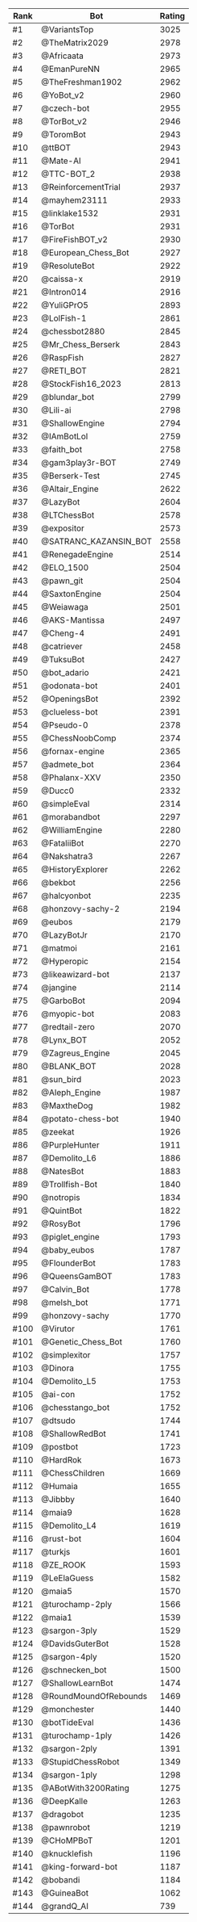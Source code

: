 Rank|Bot|Rating
---|---|---
#1|@VariantsTop|3025
#2|@TheMatrix2029|2978
#3|@Africaata|2973
#4|@EmanPureNN|2965
#5|@TheFreshman1902|2962
#6|@YoBot_v2|2960
#7|@czech-bot|2955
#8|@TorBot_v2|2946
#9|@ToromBot|2943
#10|@ttBOT|2943
#11|@Mate-AI|2941
#12|@TTC-BOT_2|2938
#13|@ReinforcementTrial|2937
#14|@mayhem23111|2933
#15|@linklake1532|2931
#16|@TorBot|2931
#17|@FireFishBOT_v2|2930
#18|@European_Chess_Bot|2927
#19|@ResoluteBot|2922
#20|@caissa-x|2919
#21|@Intron014|2916
#22|@YuliGPrO5|2893
#23|@LolFish-1|2861
#24|@chessbot2880|2845
#25|@Mr_Chess_Berserk|2843
#26|@RaspFish|2827
#27|@RETI_BOT|2821
#28|@StockFish16_2023|2813
#29|@blundar_bot|2799
#30|@Lili-ai|2798
#31|@ShallowEngine|2794
#32|@IAmBotLol|2759
#33|@faith_bot|2758
#34|@gam3play3r-BOT|2749
#35|@Berserk-Test|2745
#36|@Altair_Engine|2622
#37|@LazyBot|2604
#38|@LTChessBot|2578
#39|@expositor|2573
#40|@SATRANC_KAZANSIN_BOT|2558
#41|@RenegadeEngine|2514
#42|@ELO_1500|2504
#43|@pawn_git|2504
#44|@SaxtonEngine|2504
#45|@Weiawaga|2501
#46|@AKS-Mantissa|2497
#47|@Cheng-4|2491
#48|@catriever|2458
#49|@TuksuBot|2427
#50|@bot_adario|2421
#51|@odonata-bot|2401
#52|@OpeningsBot|2392
#53|@clueless-bot|2391
#54|@Pseudo-0|2378
#55|@ChessNoobComp|2374
#56|@fornax-engine|2365
#57|@admete_bot|2364
#58|@Phalanx-XXV|2350
#59|@Ducc0|2332
#60|@simpleEval|2314
#61|@morabandbot|2297
#62|@WilliamEngine|2280
#63|@FataliiBot|2270
#64|@Nakshatra3|2267
#65|@HistoryExplorer|2262
#66|@bekbot|2256
#67|@halcyonbot|2235
#68|@honzovy-sachy-2|2194
#69|@eubos|2179
#70|@LazyBotJr|2170
#71|@matmoi|2161
#72|@Hyperopic|2154
#73|@likeawizard-bot|2137
#74|@jangine|2114
#75|@GarboBot|2094
#76|@myopic-bot|2083
#77|@redtail-zero|2070
#78|@Lynx_BOT|2052
#79|@Zagreus_Engine|2045
#80|@BLANK_BOT|2028
#81|@sun_bird|2023
#82|@Aleph_Engine|1987
#83|@MaxtheDog|1982
#84|@potato-chess-bot|1940
#85|@zeekat|1926
#86|@PurpleHunter|1911
#87|@Demolito_L6|1886
#88|@NatesBot|1883
#89|@Trollfish-Bot|1840
#90|@notropis|1834
#91|@QuintBot|1822
#92|@RosyBot|1796
#93|@piglet_engine|1793
#94|@baby_eubos|1787
#95|@FlounderBot|1783
#96|@QueensGamBOT|1783
#97|@Calvin_Bot|1778
#98|@melsh_bot|1771
#99|@honzovy-sachy|1770
#100|@Virutor|1761
#101|@Genetic_Chess_Bot|1760
#102|@simplexitor|1757
#103|@Dinora|1755
#104|@Demolito_L5|1753
#105|@ai-con|1752
#106|@chesstango_bot|1752
#107|@dtsudo|1744
#108|@ShallowRedBot|1741
#109|@postbot|1723
#110|@HardRok|1673
#111|@ChessChildren|1669
#112|@Humaia|1655
#113|@Jibbby|1640
#114|@maia9|1628
#115|@Demolito_L4|1619
#116|@rust-bot|1604
#117|@turkjs|1601
#118|@ZE_ROOK|1593
#119|@LeElaGuess|1582
#120|@maia5|1570
#121|@turochamp-2ply|1566
#122|@maia1|1539
#123|@sargon-3ply|1529
#124|@DavidsGuterBot|1528
#125|@sargon-4ply|1520
#126|@schnecken_bot|1500
#127|@ShallowLearnBot|1474
#128|@RoundMoundOfRebounds|1469
#129|@monchester|1440
#130|@botTideEval|1436
#131|@turochamp-1ply|1426
#132|@sargon-2ply|1391
#133|@StupidChessRobot|1349
#134|@sargon-1ply|1298
#135|@ABotWith3200Rating|1275
#136|@DeepKalle|1263
#137|@dragobot|1235
#138|@pawnrobot|1219
#139|@CHoMPBoT|1201
#140|@knucklefish|1196
#141|@king-forward-bot|1187
#142|@bobandi|1184
#143|@GuineaBot|1062
#144|@grandQ_AI|739
